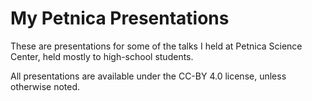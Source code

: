 # My Petnica Presentations

These are presentations for some of the talks I held at Petnica Science Center, held mostly to high-school students.

All presentations are available under the CC-BY 4.0 license, unless otherwise noted.